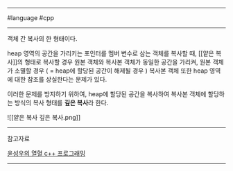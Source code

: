 
---

#language #cpp

---

객체 간 복사의 한 형태이다.

heap 영역의 공간을 가리키는 포인터를 멤버 변수로 삼는 객체를 복사할 때, [[얕은 복사]]의 형태로 복사할 경우 원본 객체와 복사본 객체가 동일한 공간을 가리켜, 원본 객체가 소멸할 경우 ( = heap에 할당된 공간이 해제될 경우 ) 복사본 객체 또한 heap 영역에 대한 참조를 상실한다는 문제가 있다.

이러한 문제를 방지하기 위하여, heap에 할당된 공간을 복사하여 복사본 객체에 할당하는 방식의 복사 형태를 **깊은 복사**라 한다.

![[얕은 복사 깊은 복사.png]]

---

참고자료

[윤성우의 열혈 c++ 프로그래밍](https://product.kyobobook.co.kr/detail/S000001589147)

---